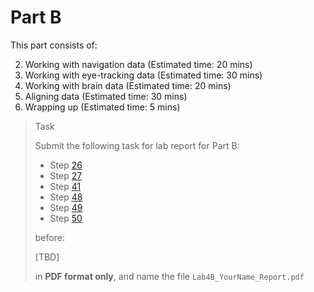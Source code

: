 # Part B

This part consists of:

<ol start="2">
  <li> Working with navigation data (Estimated time:  20 mins)
  <li> Working with eye-tracking data (Estimated time:  30 mins)
  <li> Working with brain data (Estimated time:  20 mins)
  <li> Aligning data (Estimated time:  30 mins)
  <li> Wrapping up (Estimated time:  5 mins)
</ol>

> <p class="task"> Task
>
> Submit the following task for lab report for Part B:
> - Step [26](2.md#26)
> - Step [27](2.md#27)
> - Step [41](3.md#41)
> - Step [48](4.md#48)
> - Step [49](5.md#49)
> - Step [50](5.md#50)
> 
> before:
>
> <p class="warn"> [TBD]
>
> in **PDF format only**, and name the file `Lab4B_YourName_Report.pdf`